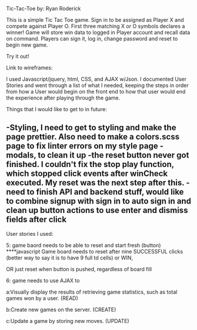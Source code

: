 Tic-Tac-Toe
by: Ryan Roderick


This is a simple Tic Tac Toe game.  Sign in to be assigned as Player X and compete
against Player O.  First three matching X or O symbols declares a winner!  Game will store win data to logged in Player account and recall data on command.  Players can sign it, log in, change password and reset to begin new game.

Try it out!


Link to wireframes:

<!-- http://i.imgur.com/LMOzrps.jpg

http://i.imgur.com/pQ2JDw3.jpg

http://i.imgur.com/2ROSuYZ.jpg -->



I used Javascript/jquery, html, CSS, and AJAX w/Json.  I documented User Stories and
went through a list of what I needed, keeping the steps in order from how a User would begin on the front end to how that user would end the experience after playing through the game.

Things that I would like to get to in future:

-Styling, I need to get to styling and make the page prettier.  Also need to make a colors.scss page to fix linter errors on my style page
-modals, to clean it up
-the reset button never got finished.  I couldn't fix the stop play function,
which stopped click events after winCheck executed.  My reset was the next step after this.
-need to finish API and backend stuff, would like to combine signup with sign in to auto sign in and clean up button actions to use enter and dismiss fields after click
-




User stories I used:

<!-- 1: User needs to be able to log in and be assigned to player 1
***Javascript
How do I assign player 1 = a? player 2=b?  WORKS!
How do I toggle between players a + b on click? WORKS! -->

<!-- 2:  User needs to be able to change password

WORKS!

3:  User needs to be able to click on baord, show x or o

AAHHHHHHHH! can't work it out, will come back later -->

<!-- Works! -->

<!-- 4:  User needs to be able to be declared winner or loser at the end of nine clicks or
on 3 in a row
****Javascript
How do I use tc class=aa, ab, ac to determine an array and match up x and o positions to declare winner?

WORKS!! -->

5:  game baord needs to be able to reset and start fresh (button)
****javascript
Game board needs to reset after nine SUCCESSFUL clicks (better way to say it is to
have 9 full td cells) or WIN,

OR
just reset when button is pushed, regardless of board fill

6: game needs to use AJAX to

a:Visually display the results of retrieving game statistics, such as total games won by a user. (READ)

b:Create new games on the server. (CREATE)

c:Update a game by storing new moves. (UPDATE)
